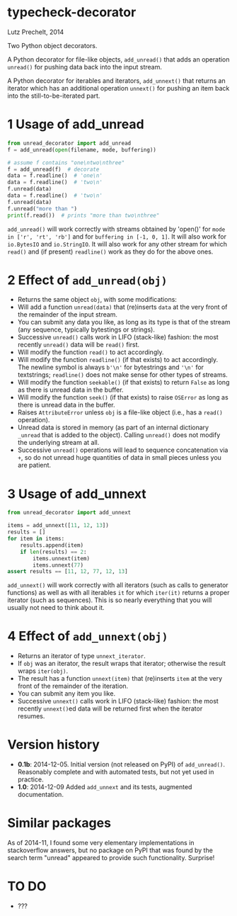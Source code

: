 typecheck-decorator
===================
Lutz Prechelt, 2014

Two Python object decorators.

A Python decorator for file-like objects, `add_unread()`
that adds an operation `unread()` for pushing data back
into the input stream.

A Python decorator for iterables and iterators, `add_unnext()`
that returns an iterator which has an additional operation `unnext()` 
for pushing an item back into the still-to-be-iterated part.

1 Usage of add_unread
=====================

  ```Python
  from unread_decorator import add_unread
  f = add_unread(open(filename, mode, buffering))

  # assume f contains "one\ntwo\nthree"
  f = add_unread(f)  # decorate
  data = f.readline()  # 'one\n'
  data = f.readline()  # 'two\n'
  f.unread(data)
  data = f.readline()  # 'two\n'
  f.unread(data)
  f.unread("more than ")
  print(f.read())  # prints "more than two\nthree"
  ```

`add_unread()` will work correctly with streams obtained by 'open()'
for `mode in ['r', 'rt', 'rb']` and
for `buffering in [-1, 0, 1]`.
It will also work for `io.BytesIO` and `io.StringIO`.
It will also work for any other stream for which `read()`
and (if present) `readline()` work as they do for the above ones.


2 Effect of `add_unread(obj)`
=============================

- Returns the same object `obj`, with some modifications:
- Will add a function `unread(data)` that (re)inserts
  `data` at the very front of the remainder of the input stream.
- You can submit any data you like, as long as its type is that
  of the stream (any sequence, typically bytestings or strings).
- Successive `unread()` calls work in LIFO (stack-like) fashion:
  the most recently `unread()` data will be `read()` first.
- Will modify the function `read()` to act accordingly.
- Will modify the function `readline()` (if that exists)
  to act accordingly.
  The newline symbol is always `b'\n'` for bytestrings and
  `'\n'` for textstrings; `readline()` does not make sense
  for other types of streams.
- Will modify the function `seekable()` (if that exists)
  to return `False` as long as there is unread data in
  the buffer.
- Will modify the function `seek()` (if that exists)
  to raise `OSError` as long as there is unread data in
  the buffer.
- Raises `AttributeError` unless `obj` is a file-like object
  (i.e., has a `read()` operation).
- Unread data is stored in memory (as part of an internal
  dictionary `_unread` that is added to the object).
  Calling `unread()` does not modify the underlying stream at all.
- Successive `unread()` operations will lead to sequence concatenation
  via `+`, so do not unread huge quantities of data in
  small pieces unless you are patient.


3 Usage of add_unnext
=====================

  ```Python
  from unread_decorator import add_unnext

  items = add_unnext([11, 12, 13])
  results = []
  for item in items:
      results.append(item)
      if len(results) == 2:
          items.unnext(item)
          items.unnext(77)
  assert results == [11, 12, 77, 12, 13]
  ```
  
 `add_unnext()` will work correctly with all iterators (such as calls
 to generator functions) as well as
 with all iterables `it` for which `iter(it)` returns a proper iterator
 (such as sequences).
 This is so nearly everything that you will usually not need
 to think about it.


4 Effect of `add_unnext(obj)`
=============================

- Returns an iterator of type `unnext_iterator`.
- If `obj` was an iterator, the result wraps that iterator;
  otherwise the result wraps `iter(obj)`.
- The result has a function `unnext(item)` that (re)inserts
  `item` at the very front of the remainder of the iteration.
- You can submit any item you like.
- Successive `unnext()` calls work in LIFO (stack-like) fashion:
  the most recently `unnext()`ed data will be returned first
  when the iterator resumes.


Version history
===============

- **0.1b**: 2014-12-05.
  Initial version (not released on PyPI) of `add_unread()`.
  Reasonably complete and with automated tests, but not yet used in
  practice.
- **1.0**: 2014-12-09
  Added `add_unnext` and its tests, augmented documentation.


Similar packages
================

As of 2014-11, I found some very elementary implementations in stackoverflow
answers, but no package on PyPI that was found by the search term
"unread" appeared to provide such functionality.
Surprise!


TO DO
=====

- ???